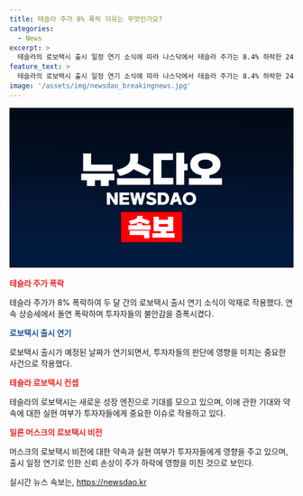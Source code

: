 ```yaml
---
title: 테슬라 주가 8% 폭락 이유는 무엇인가요?
categories:
  - News
excerpt: >
  테슬라의 로보택시 출시 일정 연기 소식에 따라 나스닥에서 테슬라 주가는 8.4% 하락한 241.03달러로 마감, 11거래일 연속 상승세가 끊겼다. 이로 인해 투자자들의 불안감이 높아졌으며, 사람들은 일론 머스크의 로보택시 비전에 대한 신뢰를 잃고 있다. 일론 머스크가 공언한 로보택시의 출시 일정을 계속 연기해오면서 투자자들의 불확실성이 커지고 있다.
feature_text: >
  테슬라의 로보택시 출시 일정 연기 소식에 따라 나스닥에서 테슬라 주가는 8.4% 하락한 241.03달러로 마감, 11거래일 연속 상승세가 끊겼다. 이로 인해 투자자들의 불안감이 높아졌으며, 사람들은 일론 머스크의 로보택시 비전에 대한 신뢰를 잃고 있다. 일론 머스크가 공언한 로보택시의 출시 일정을 계속 연기해오면서 투자자들의 불확실성이 커지고 있다.
image: '/assets/img/newsdao_breakingnews.jpg'
---
```


<p><img src="/assets/img/newsdao_breakingnews.jpg" alt="koreaapp 속보" /></p>

<p><b><span style="color: #ee2323;">테슬라 주가 폭락</span></b></p>

<p data-ke-size="size16">테슬라 주가가 8% 폭락하여 두 달 간의 로보택시 출시 연기 소식이 악재로 작용했다. 연속 상승세에서 돌연 폭락하며 투자자들의 불안감을 증폭시켰다.</p>

<p><b><span style="color: #1a5490;">로보택시 출시 연기</span></b></p>

<p data-ke-size="size16">로보택시 출시가 예정된 날짜가 연기되면서, 투자자들의 판단에 영향을 미치는 중요한 사건으로 작용했다.</p>

<p><b><span style="color: #ee2323;">테슬라 로보택시 컨셉</span></b></p>

<p data-ke-size="size16">테슬라의 로보택시는 새로운 성장 엔진으로 기대를 모으고 있으며, 이에 관한 기대와 약속에 대한 실현 여부가 투자자들에게 중요한 이슈로 작용하고 있다.</p>

<p><b><span style="color: #ee2323;">일론 머스크의 로보택시 비전</span></b></p>

<p data-ke-size="size16">머스크의 로보택시 비전에 대한 약속과 실현 여부가 투자자들에게 영향을 주고 있으며, 출시 일정 연기로 인한 신뢰 손상이 주가 하락에 영향을 미친 것으로 보인다.</p>
실시간 뉴스 속보는, <a href="https://newsdao.kr" rel="dofollow">https://newsdao.kr</a>


